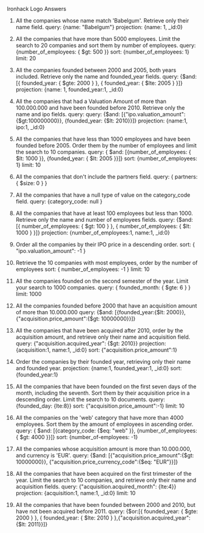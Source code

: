 Ironhack Logo
Answers
1. All the companies whose name match 'Babelgum'. Retrieve only their name field.
query: {name: "Babelgum"} projection: {name: 1, _id:0}

2. All the companies that have more than 5000 employees. Limit the search to 20 companies and sort them by number of employees.
query: {number_of_employees: { $gt: 500 }} sort: {number_of_employees: 1} limit: 20

3. All the companies founded between 2000 and 2005, both years included. Retrieve only the name and founded_year fields.
query: {$and: [{ founded_year: { $gte: 2000 } }, { founded_year: { $lte: 2005 } }]} projection: {name: 1, founded_year:1, _id:0}

4. All the companies that had a Valuation Amount of more than 100.000.000 and have been founded before 2010. Retrieve only the name and ipo fields.
query: query: {$and: [{"ipo.valuation_amount": {$gt:100000000}}, {founded_year: {$lt: 2010}}]} projection: {name:1, ipo:1, _id:0}

5. All the companies that have less than 1000 employees and have been founded before 2005. Order them by the number of employees and limit the search to 10 companies.
query: { $and: [{number_of_employees: { $lt: 1000 }}, {founded_year: { $lt: 2005 }}]} sort: {number_of_employees: 1} limit: 10

6. All the companies that don't include the partners field.
query: { partners: { $size: 0 } }

7. All the companies that have a null type of value on the category_code field.
query: {category_code: null }

8. All the companies that have at least 100 employees but less than 1000. Retrieve only the name and number of employees fields.
query: {$and: [{ number_of_employees: { $gt: 100 } }, { number_of_employees: { $lt: 1000 } }]} projection: {number_of_employees:1, name:1, _id:0}

9. Order all the companies by their IPO price in a descending order.
sort: { "ipo.valuation_amount": -1 }

10. Retrieve the 10 companies with most employees, order by the number of employees
sort: { number_of_employees: -1 } limit: 10

11. All the companies founded on the second semester of the year. Limit your search to 1000 companies.
query: { founded_month: { $gte: 6 } } limit: 1000

12. All the companies founded before 2000 that have an acquisition amount of more than 10.000.000
query: {$and: [{founded_year:{$lt: 2000}}, {"acquisition.price_amount":{$gt: 10000000}}]}

13. All the companies that have been acquired after 2010, order by the acquisition amount, and retrieve only their name and acquisition field.
query: {"acquisition.acquired_year": {$gt: 2010}} projection: {acquisition:1, name:1, _id:0} sort: {"acquisition.price_amount":1}

14. Order the companies by their founded year, retrieving only their name and founded year.
projection: {name:1, founded_year:1, _id:0} sort: {founded_year:1}

15. All the companies that have been founded on the first seven days of the month, including the seventh. Sort them by their acquisition price in a descending order. Limit the search to 10 documents.
query: {founded_day: {lte:8}} sort: {"acquisition.price_amount":-1} limit: 10

16. All the companies on the 'web' category that have more than 4000 employees. Sort them by the amount of employees in ascending order.
query: { $and: [{category_code: {$eq: "web" }}, {number_of_employees: { $gt: 4000 }}]} sort: {number_of-employees: -1}

17. All the companies whose acquisition amount is more than 10.000.000, and currency is 'EUR'.
query: {$and: [{"acquisition.price_amount":{$gt: 10000000}}, {"acquisition.price_currency_code":{$eq: "EUR"}}]}

18. All the companies that have been acquired on the first trimester of the year. Limit the search to 10 companies, and retrieve only their name and acquisition fields.
query: {"acquisition.acquired_month": {lte:4}} projection: {acquisition:1, name:1, _id:0} limit: 10

19. All the companies that have been founded between 2000 and 2010, but have not been acquired before 2011.
query: {$or:[{ founded_year: { $gte: 2000 } }, { founded_year: { $lte: 2010 } },{"acquisition.acquired_year":{$lt: 2011}}]}